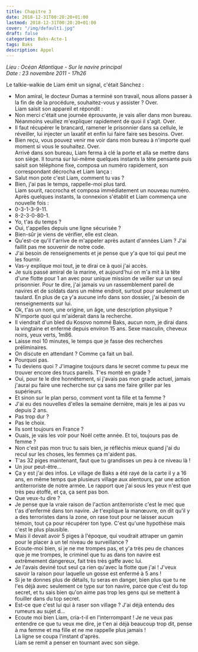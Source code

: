 ```yaml
---
title: Chapitre 3
date: 2018-12-31T00:20:20+01:00
lastmod: 2018-12-31T00:20:20+01:00
cover: "/img/default1.jpg"
draft: false
categories: Baks-Acte-1
tags: Baks
description: Appel 
---
```

_Lieu : Océan Atlantique - Sur le navire principal  
Date : 23 novembre 2011 - 17h26_

Le talkie-walkie de Liam émit un signal, c'était Sánchez :  
- Mon amiral, le docteur Dumas a terminé son travail, nous allons passer à la fin de de la procédure, souhaitez-vous y assister ? Over.  
Liam saisit son appareil et répondit :  
- Non merci c'était une journée éprouvante, je vais aller dans mon bureau. Néanmoins veuillez m'expliquer rapidement de quoi il s'agit. Over.  
- Il faut récupérer le brancard, ramener le prisonnier dans sa cellule, le réveiller, lui injecter un laxatif et enfin lui faire faire ses besoins. Over.  
- Bien reçu, vous pouvez venir me voir dans mon bureau à n'importe quel moment si vous le souhaitez. Over.  
Arrivé dans son bureau, Liam ferma à clé la porte et alla se mettre dans son siège. Il tourna sur lui-même quelques instants la tête pensante puis saisit son téléphone fixe, composa un numéro rapidement, son correspondant décrocha et Liam lança :  
- Salut mon pote c'est Liam, comment tu vas ?  
- Bien, j'ai pas le temps, rappelle-moi plus tard.  
Liam sourit, raccrocha et composa immédiatement un nouveau numéro. Après quelques instants, la connexion s'établit et Liam commença une nouvelle fois :  
- 0-3-1-3-9-11.  
- 8-2-3-0-80-1.  
- Yo, t'as du temps ?  
- Oui, t'appelles depuis une ligne sécurisée ?  
- Bien-sûr je viens de vérifier, elle est clean.  
- Qu'est-ce qu'il t'arrive de m'appeler après autant d'années Liam ? J'ai faillit pas me souvenir de notre code.  
- J'ai besoin de renseignements et je pense que y'a que toi qui peut me les fournir.  
- Vas-y explique moi tout, je te dirai ce à quoi j'ai accès.  
- Je suis passé amiral de la marine, et aujourd'hui on m'a mit à la tête d'une flotte pour 1 an avec pour unique mission de veiller sur un seul prisonnier. Pour te dire, j'ai jamais vu un rassemblement pareil de navires et de soldats dans un même endroit, surtout pour seulement un taulard. En plus de ça y'a aucune info dans son dossier, j'ai besoin de renseignements sur lui.  
- Ok, t'as un nom, une origine, un âge, une description physique ? N'importe quoi qui m'aiderait dans la recherche.  
- Il viendrait d'un bled du Kosovo nommé Baks, aucun nom, je dirai dans la vingtaine et enfermé depuis environ 15 ans. Sexe masculin, cheveux noirs, yeux verts, 1m86.  
- Laisse moi 10 minutes, le temps que je fasse des recherches préliminaires.  
- On discute en attendant ? Comme ça fait un bail.  
- Pourquoi pas.  
- Tu deviens quoi ? J'imagine toujours dans le secret comme tu peux me trouver encore des trucs pareils. T'es monté en grade ?  
- Oui, pour te le dire honnêtement, si j'avais pas mon grade actuel, jamais j'aurai pu faire une recherche sur ça sans me faire griller par les supérieurs.  
- Et sinon sur le plan perso, comment vont ta fille et ta femme ?   
- J'ai eu des nouvelles d'elles la semaine dernière, mais je les ai pas vu depuis 2 ans.  
- Pas trop dur ?  
- Pas le choix.  
- Ils sont toujours en France ?  
- Ouais, je vais les voir pour Noël cette année. Et toi, toujours pas de femme ?  
- Non c'est pas mon truc tu sais bien, je réfléchis mieux quand j'ai du recul sur les choses, les femmes ça m'aident pas.  
- T'as 32 piges maintenant, faut que tu grandisses un peu à ce niveau là !  
- Un jour peut-être...  
- Ça y est j'ai des infos. Le village de Baks a été rayé de la carte il y a 16 ans, en même temps que plusieurs village aux alentours, par une action antiterroriste de notre armée. Le rapport que j'ai sous les yeux n'est que très peu étoffé, et ça, ça sent pas bon.  
- Que veux-tu dire ?  
- Je pense que la vraie raison de l'action antiterroriste c'est le mec que t'as d'enfermé dans ton navire. Je t'explique la manœuvre, on dit qu'il y a des terroristes dans la zone, on rase tout pour ne laisser aucun témoin, tout ça pour récupérer ton type. C'est qu'une hypothèse mais c'est le plus plausible.  
- Mais il devait avoir 5 piges à l'époque, qui voudrait attraper un gamin pour le placer à un tel niveau de surveillance ?  
- Ecoute-moi bien, si je ne me trompes pas, et y'a très peu de chances que je me trompes, le criminel que tu as dans ton navire est extrêmement dangereux, fait très très gaffe avec lui.  
- Je l'avais deviné tout seul ça rien qu'avec la flotte que j'ai ! J'veux savoir la raison pour laquelle un gosse est enfermé à 5 ans !  
- Si je te donnes plus de détails, tu seras en danger, bien plus que tu ne l'es déjà avec seulement ce type sur ton navire, parce que c'est du top secret, et tu sais bien qu'on aime pas trop les gens qui se mettent à fouiller dans du top secret.  
- Est-ce que c'est lui qui à raser son village ? J'ai déjà entendu des rumeurs au sujet d...  
- Ecoute moi bien Liam, cria-t-il en l'interrompant ! Je ne veux pas entendre ce que tu veux me dire, je t'en ai déjà beaucoup trop dit, pense à ma femme et ma fille et ne me rappelle plus jamais !  
La ligne se coupa l'instant d'après.  
Liam se remit a penser en tournant avec son siège.  